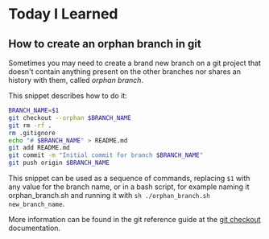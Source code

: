 # Today I Learned

## How to create an orphan branch in git

Sometimes you may need to create a brand new branch on a git project that doesn't contain anything present on the other branches nor shares an history with them, called _orphan branch_.

This snippet describes how to do it:

```sh
BRANCH_NAME=$1
git checkout --orphan $BRANCH_NAME
git rm -rf .
rm .gitignore
echo "# $BRANCH_NAME" > README.md
git add README.md
git commit -m "Initial commit for branch $BRANCH_NAME"
git push origin $BRANCH_NAME
```

This snippet can be used as a sequence of commands, replacing `$1` with any value for the branch name, or in a bash script, for example naming it orphan_branch.sh and running it with `sh ./orphan_branch.sh new_branch_name`.

More information can be found in the git reference guide at the [git checkout](https://git-scm.com/docs/git-checkout#Documentation/git-checkout.txt---orphanltnewbranchgt) documentation.
